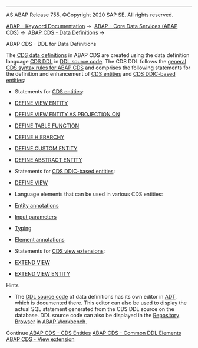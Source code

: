   

* * *

AS ABAP Release 755, ©Copyright 2020 SAP SE. All rights reserved.

[ABAP - Keyword Documentation](https://help.sap.com/doc/abapdocu_755_index_htm/7.55/en-US/abenabap.htm) →  [ABAP - Core Data Services (ABAP CDS)](https://help.sap.com/doc/abapdocu_755_index_htm/7.55/en-US/abencds.htm) →  [ABAP CDS - Data Definitions](https://help.sap.com/doc/abapdocu_755_index_htm/7.55/en-US/abencds_entities.htm) → 

ABAP CDS - DDL for Data Definitions

The [CDS data definitions](https://help.sap.com/doc/abapdocu_755_index_htm/7.55/en-US/abencds_data_definition_glosry.htm "Glossary Entry") in ABAP CDS are created using the data definition language [CDS DDL](https://help.sap.com/doc/abapdocu_755_index_htm/7.55/en-US/abencds_ddl_glosry.htm "Glossary Entry") in [DDL source code](https://help.sap.com/doc/abapdocu_755_index_htm/7.55/en-US/abenddl_source_code_glosry.htm "Glossary Entry"). The CDS DDL follows the [general CDS syntax rules for ABAP CDS](https://help.sap.com/doc/abapdocu_755_index_htm/7.55/en-US/abencds_general_syntax_rules.htm) and comprises the following statements for the definition and enhancement of [CDS entities](https://help.sap.com/doc/abapdocu_755_index_htm/7.55/en-US/abencds_entity_glosry.htm "Glossary Entry") and [CDS DDIC-based entities](https://help.sap.com/doc/abapdocu_755_index_htm/7.55/en-US/abencds_ddic_based_entity_glosry.htm "Glossary Entry"):

-   Statements for [CDS entities](https://help.sap.com/doc/abapdocu_755_index_htm/7.55/en-US/abencds_view_entity.htm):

-   [DEFINE VIEW ENTITY](https://help.sap.com/doc/abapdocu_755_index_htm/7.55/en-US/abencds_define_view_entity.htm)

-   [DEFINE VIEW ENTITY AS PROJECTION ON](https://help.sap.com/doc/abapdocu_755_index_htm/7.55/en-US/abencds_define_view_as_projection.htm)

-   [DEFINE TABLE FUNCTION](https://help.sap.com/doc/abapdocu_755_index_htm/7.55/en-US/abencds_f1_define_table_function.htm)

-   [DEFINE HIERARCHY](https://help.sap.com/doc/abapdocu_755_index_htm/7.55/en-US/abencds_f1_define_hierarchy.htm)

-   [DEFINE CUSTOM ENTITY](https://help.sap.com/doc/abapdocu_755_index_htm/7.55/en-US/abencds_f1_define_custom_entity.htm)

-   [DEFINE ABSTRACT ENTITY](https://help.sap.com/doc/abapdocu_755_index_htm/7.55/en-US/abencds_f1_define_abstract_entity.htm)

-   Statements for [CDS DDIC-based entities](https://help.sap.com/doc/abapdocu_755_index_htm/7.55/en-US/abencds_ddic_entity.htm):

-   [DEFINE VIEW](https://help.sap.com/doc/abapdocu_755_index_htm/7.55/en-US/abencds_define_view_v1.htm)

-   Language elements that can be used in various CDS entities:

-   [Entity annotations](https://help.sap.com/doc/abapdocu_755_index_htm/7.55/en-US/abencds_f1_entity_annotations.htm)

-   [Input parameters](https://help.sap.com/doc/abapdocu_755_index_htm/7.55/en-US/abencds_f1_param.htm)

-   [Typing](https://help.sap.com/doc/abapdocu_755_index_htm/7.55/en-US/abencds_typing.htm)

-   [Element annotations](https://help.sap.com/doc/abapdocu_755_index_htm/7.55/en-US/abencds_f1_element_annotation.htm)

-   Statements for [CDS view extensions](https://help.sap.com/doc/abapdocu_755_index_htm/7.55/en-US/abencds_view_extension.htm):

-   [EXTEND VIEW](https://help.sap.com/doc/abapdocu_755_index_htm/7.55/en-US/abencds_f1_extend_view.htm)

-   [EXTEND VIEW ENTITY](https://help.sap.com/doc/abapdocu_755_index_htm/7.55/en-US/abencds_extend_view_entity.htm)

Hints

-   The [DDL source code](https://help.sap.com/doc/abapdocu_755_index_htm/7.55/en-US/abenddl_source_code_glosry.htm "Glossary Entry") of data definitions has its own editor in [ADT](https://help.sap.com/doc/abapdocu_755_index_htm/7.55/en-US/abenadt_glosry.htm "Glossary Entry"), which is documented there. This editor can also be used to display the actual SQL statement generated from the CDS DDL source on the database. DDL source code can also be displayed in the [Repository Browser](https://help.sap.com/doc/abapdocu_755_index_htm/7.55/en-US/abenrepository_browser_glosry.htm "Glossary Entry") in [ABAP Workbench](https://help.sap.com/doc/abapdocu_755_index_htm/7.55/en-US/abenabap_workbench_glosry.htm "Glossary Entry").

Continue
[ABAP CDS - CDS Entities](https://help.sap.com/doc/abapdocu_755_index_htm/7.55/en-US/abencds_view_entity.htm)
[ABAP CDS - Common DDL Elements](https://help.sap.com/doc/abapdocu_755_index_htm/7.55/en-US/abencds_ddl_common_elements.htm)
[ABAP CDS - View extension](https://help.sap.com/doc/abapdocu_755_index_htm/7.55/en-US/abencds_view_extension.htm)